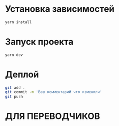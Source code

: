 # Установка зависимостей
```bash
yarn install
```

# Запуск проекта
```bash
yarn dev
```

# Деплой
<!-- Деплой берет все что находится в ветке master -->
```bash
git add .
git commit -m 'Ваш комментарий что изменили'
git push
```

# ДЛЯ ПЕРЕВОДЧИКОВ
